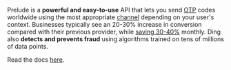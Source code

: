 Prelude is a **powerful and easy-to-use** API that lets you send [OTP][otp_def] codes worldwide using the most appropriate [channel][channel_def] depending on your user's context. Businesses typically see an 20-30% increase in conversion compared with their previous provider, while [saving 30-40%](https://www.ding.live/pricing) monthly.
Ding also **detects and prevents fraud** using algorithms trained on tens of millions of data points.

Read the docs [here](https://docs.ding.live).

[otp_def]: ## "One Time Password"
[channel_def]: ## "A channel is the underlying technology used to transport OTP codes. SMS, RCS, WhatsApp and Viber are examples of these technologies."
